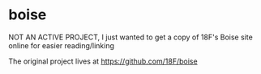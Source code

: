 # boise
NOT AN ACTIVE PROJECT, I just wanted to get a copy of 18F's Boise site online for easier reading/linking

The original project lives at https://github.com/18F/boise
